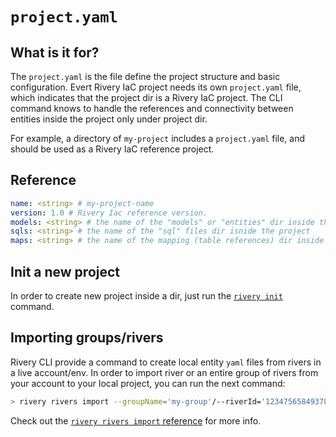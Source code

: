 # `project.yaml` 

## What is it for?
The `project.yaml` is the file define the project structure and basic configuration. Evert Rivery IaC project needs
its own `project.yaml` file, which indicates that the project dir is a Rivery IaC project. The CLI command knows to 
handle the references and connectivity between entities inside the project only under project dir.

For example, a directory of `my-project` includes a `project.yaml` file, 
and should be used as a Rivery IaC reference project.

## Reference

```yaml
name: <string> # my-project-name
version: 1.0 # Rivery Iac reference version. 
models: <string> # the name of the "models" or "entities" dir inside the project.
sqls: <string> # the name of the "sql" files dir isnide the project
maps: <string> # the name of the mapping (table references) dir inside the project 
```

## Init a new project

In order to create new project inside a dir, just run the [`rivery init`](..\commands\rivery-init.md) command.


## Importing groups/rivers
Rivery CLI provide a command to create local entity `yaml` files from rivers in a live account/env.
In order to import river or an entire group of rivers from your account to your local project, you can run the next command:

```bash
> rivery rivers import --groupName='my-group'/--riverId='123475658493782612' --path=/import/path/under/models/dir
```

Check out the [`rivery rivers import` reference](../commands/rivers/rivers-import.md) for more info.